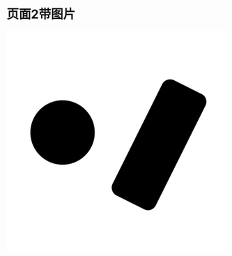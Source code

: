 # 页面2带图片

![oi_logo_jpg.jpg](%E9%A1%B5%E9%9D%A22%E5%B8%A6%E5%9B%BE%E7%89%87%2023471c95395f80c89424fbb456b99044/oi_logo_jpg.jpg)